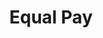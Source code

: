 ---
pid: ch559
title: Equal Pay
location_transcription: PSFS Building
coordinates: "[-75.15552047561, 39.950680779589]"
zipcode: '19120'
gen_neighborhood: North Philadelphia
neighborhood: Logan,Olney
outside_phl: 
age: '45'
age_range: 40-49
instagram: 
image_file_name: ch_559.jpg
proposal_transcription: |-
  -Equal pay for men and women
  -Breast cancer awareness
  -Possibly a billboard/digital message seen at night w/ lights
topic: Health,Human Rights,Politics
topic_summary: 0, 0, 0
type: Billboard
keywords_other: Equality Rights Breast Cancer
credit: 
image_labels: 
twitter: 
facebook: 
permalink: "/monuments/ch559/"
layout: item-page
---